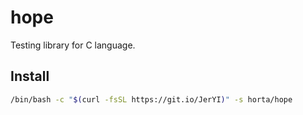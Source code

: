 # hope
Testing library for C language.

## Install

```bash
/bin/bash -c "$(curl -fsSL https://git.io/JerYI)" -s horta/hope
```
